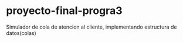 # proyecto-final-progra3
Simulador de cola de atencion al cliente, implementando estructura de datos(colas)
